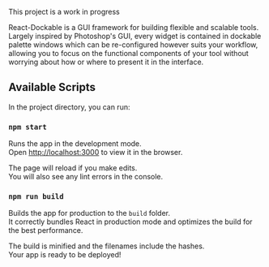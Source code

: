 This project is a work in progress

React-Dockable is a GUI framework for building flexible and scalable tools.  Largely inspired by Photoshop's GUI, every widget is contained in dockable palette windows which can be re-configured however suits your workflow, allowing you to focus on the functional components of your tool without worrying about how or where to present it in the interface.

## Available Scripts

In the project directory, you can run:

### `npm start`

Runs the app in the development mode.<br>
Open [http://localhost:3000](http://localhost:3000) to view it in the browser.

The page will reload if you make edits.<br>
You will also see any lint errors in the console.

### `npm run build`

Builds the app for production to the `build` folder.<br>
It correctly bundles React in production mode and optimizes the build for the best performance.

The build is minified and the filenames include the hashes.<br>
Your app is ready to be deployed!
